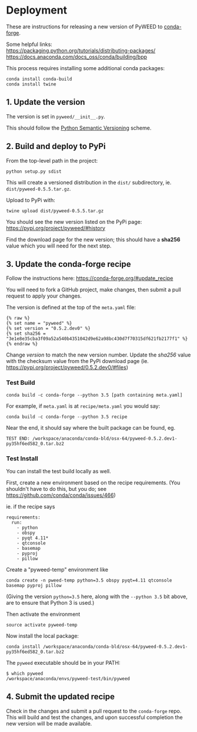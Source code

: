 # Deployment

These are instructions for releasing a new version of PyWEED to [conda-forge](https://conda-forge.org/).

Some helpful links:  
https://packaging.python.org/tutorials/distributing-packages/  
https://docs.anaconda.com/docs_oss/conda/building/bpp

This process requires installing some additional conda packages:

```
conda install conda-build
conda install twine
```

## 1. Update the version

The version is set in `pyweed/__init__.py`.

This should follow the 
[Python Semantic Versioning](https://packaging.python.org/tutorials/distributing-packages/#semantic-versioning-preferred)
scheme.

## 2. Build and deploy to PyPi

From the top-level path in the project:

```
python setup.py sdist
```

This will create a versioned distribution in the `dist/` subdirectory, ie. `dist/pyweed-0.5.5.tar.gz`.

Upload to PyPi with:

```
twine upload dist/pyweed-0.5.5.tar.gz
```

You should see the new version listed on the PyPi page: https://pypi.org/project/pyweed/#history

Find the download page for the new version; this should have a __sha256__ value which you will need for the next step.

## 3. Update the conda-forge recipe

Follow the instructions here: https://conda-forge.org/#update_recipe

You will need to fork a GitHub project, make changes, then submit a pull request to apply your changes.

The version is defined at the top of the `meta.yaml` file:

```
{% raw %}
{% set name = "pyweed" %}
{% set version = "0.5.2.dev0" %}
{% set sha256 = "3e1e8e35cba3f09a52a540b4351042d9e62a98bc430d7f70315df621fb2177f1" %}
{% endraw %}
```

Change *version* to match the new version number.
Update the *sha256* value with the checksum value from the PyPi download page (ie. https://pypi.org/project/pyweed/0.5.2.dev0/#files)

### Test Build

```
conda build -c conda-forge --python 3.5 [path containing meta.yaml]
```

For example, if `meta.yaml` is at `recipe/meta.yaml` you would say:

```
conda build -c conda-forge --python 3.5 recipe
```

Near the end, it should say where the built package can be found, eg.

    TEST END: /workspace/anaconda/conda-bld/osx-64/pyweed-0.5.2.dev1-py35hf6ed582_0.tar.bz2

### Test Install

You can install the test build locally as well.

First, create a new environment based on the recipe requirements. (You shouldn't have to do this, but you do; see https://github.com/conda/conda/issues/466)

ie. if the recipe says

```
requirements:
  run:
    - python
    - obspy
    - pyqt 4.11*
    - qtconsole
    - basemap
    - pyproj
    - pillow
```

Create a "pyweed-temp" environment like

```
conda create -n pweed-temp python=3.5 obspy pyqt=4.11 qtconsole basemap pyproj pillow
```

(Giving the version `python=3.5` here, along with the `--python 3.5` bit above, are to ensure that Python 3 is used.)

Then activate the environment

```
source activate pyweed-temp
```

Now install the local package:

```
conda install /workspace/anaconda/conda-bld/osx-64/pyweed-0.5.2.dev1-py35hf6ed582_0.tar.bz2
```

The `pyweed` executable should be in your PATH:

```
$ which pyweed
/workspace/anaconda/envs/pyweed-test/bin/pyweed
```

## 4. Submit the updated recipe

Check in the changes and submit a pull request to the `conda-forge` repo. This will build and test the changes, and upon successful completion the new version will be made available.
